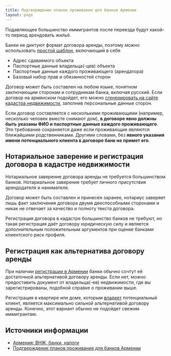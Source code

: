 ```yaml
---
title: Подтверждение планов проживания для банков Армении
layout: page
---
```


Подавляющее большинство иммигрантов после переезда будут какой-то период арендовать жильё.

Банки не диктуют формат договора аренды, поэтому можно использовать [простой шаблон](https://docs.google.com/document/d/1sQak5LBTT3CtkQTNka4PApDMSIE2u8lz/view), включающий в себя

- Адрес сдаваемого объекта
- Паспортные данные владельца(-цев) объекта
- Паспортные данные каждого проживающего (арендатора)
- Базовый набор прав и обязанностей сторон

Договор может быть составлен на любом языке, понятном заключающим сторонам и сотрудникам банка, включая русский. Если договор на армянском подойдет, его можно [сгенерировать на сайте кадастра недвижимости](https://www.e-cadastre.am/ru/contracts/bnak_taracq_vardz), заполнив персональные данные сторон.

Если договор составляется с несколькими проживающими (например, несколько человек вместе снимают дом), **в договоре явно должны быть указаны ФИО и паспортные данные каждого проживающего**. Это требование сохраняется даже если проживающие являются ближайшими родственниками. Другими словами, без **явного указания имени потенциального клиента в договоре банк не примет его**.

## Нотариальное заверение и регистрация договора в кадастре недвижимости

Нотариальное заверение договора аренды не требуется большинством банков. Нотариальное заверение требует личного присутствия арендодателя и нанимателя.

Договор может быть составлен и принесен заранее, нотариус заверяет лишь факт заключения договора двумя дееспособными сторонами и никак не отвечает за качество и полноту текста договора.

Регистрация договора в кадастре большинство банков не требуют, но такая регистрация даёт договору юридическую силу и является дополнительным положительным аргументов при оценке банками клиентского риск профиля.

## Регистрация как альтернатива договору аренды

При наличии [регистрации в Армении](../documents/registration.md) банки обычно сочтут её достаточной альтернативой договору аренды. Если нет, можно предоставить документ от владельца(-ев) недвижимости, где вы зарегистрированы, подобной справке о проживании выше.

Регистрация в квартире или доме, которым [владеет](../life/buying-home.md) потенциальный клиент, является максимально сильной альтернативой договору аренды. Конечно, этот вариант обычно не подойдет свежим иммигрантам.

## Источники информации

- [Армения: ВНЖ, банки, налоги](https://t.me/am_banking_and_residency)
- [Подтверждение планов проживания для банков Армении](https://www.notion.so/8b82d9d3150c471493acbb580b405e0e)
